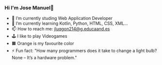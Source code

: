 ### Hi I'm Jose Manuel👋

- 📖 I’m currently studing Web Application Developer
- 🌱 I’m currently learning Kotlin, Python, HTML, CSS, XML...
- 📫 How to reach me: jluqgon214@g.educaand.es
- 🕹️ I like to play Videogames
- 🟧 Orange is my favourite color
- ⚡ Fun fact: "How many programmers does it take to change a light bulb?
                None – It’s a hardware problem."
